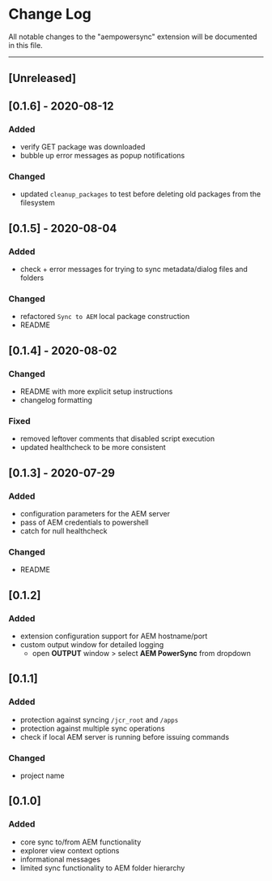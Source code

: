 # Change Log
All notable changes to the "aempowersync" extension will be documented in this file.

---

## [Unreleased]

## [0.1.6] - 2020-08-12
### Added
- verify GET package was downloaded
- bubble up error messages as popup notifications
### Changed
- updated `cleanup_packages` to test before deleting old packages from the filesystem

## [0.1.5] - 2020-08-04
### Added
- check + error messages for trying to sync metadata/dialog files and folders
### Changed
- refactored `Sync to AEM` local package construction
- README

## [0.1.4] - 2020-08-02
### Changed
- README with more explicit setup instructions
- changelog formatting
### Fixed
- removed leftover comments that disabled script execution
- updated healthcheck to be more consistent

## [0.1.3] - 2020-07-29
### Added
- configuration parameters for the AEM server
- pass of AEM credentials to powershell
- catch for null healthcheck
### Changed
- README

## [0.1.2]
### Added
- extension configuration support for AEM hostname/port
- custom output window for detailed logging
    - open **OUTPUT** window > select **AEM PowerSync** from dropdown

## [0.1.1]
### Added
- protection against syncing `/jcr_root` and `/apps`
- protection against multiple sync operations
- check if local AEM server is running before issuing commands
### Changed
- project name

## [0.1.0]
### Added
- core sync to/from AEM functionality
- explorer view context options
- informational messages
- limited sync functionality to AEM folder hierarchy
